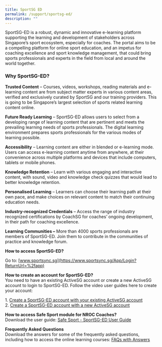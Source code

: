 ```yaml
---
title: SportSG ED
permalink: /support/sportsg-ed/
description: ""
---
```

SportSG-ED is a robust, dynamic and innovative e-learning platform supporting the learning and development of stakeholders across Singapore’s sport ecosystem, especially for coaches. The portal aims to be a compelling platform for online sport education, and an impetus for coaching excellence and sport knowledge management, that could bring sports professionals and experts in the field from local and around the world together.

### **Why SportSG-ED?**

**Trusted Content** – Courses, videos, workshops, reading materials and e-learning content are from subject matter experts in various content areas, verified and exclusively curated by SportSG and our training providers. This is going to be Singapore’s largest selection of sports related learning content online.

**Future Ready Learning** – SportSG-ED allows users to select from a developing range of learning content that are pertinent and meets the prevailing learning needs of sports professionals. The digital learning environment prepares sports professionals for the various modes of learning possible.

**Accessibility** – Learning content are either in blended or e-learning mode. Users can access e-learning content anytime from anywhere, at their convenience across multiple platforms and devices that include computers, tablets or mobile phones.

**Knowledge Retention** – Learn with various engaging and interactive content, with sound, video and knowledge check quizzes that would lead to better knowledge retention.

**Personalised Learning** – Learners can choose their learning path at their own pace, and make choices on relevant content to match their continuing education needs.

**Industry-recognized Credentials** – Access the range of industry recognized certifications by CoachSG for coaches’ ongoing development, in their path for coaching excellence.

**Learning Communities –** More than 4000 sports professionals are members of SportSG-ED. Join them to contribute in the communities of practice and knowledge forum.

**How to access SportSG-ED?**

Go to: [www.sportsync.sg](https://www.sportsync.sg/App/Login?ReturnUrl=%2fapp)

**How to create an account for SportSG-ED?**<br>
You need to have an existing ActiveSG account or create a new ActiveSG account to login to SportSG-ED. Follow the video user guides here to create your account:  
[](https://youtu.be/VDCeOSPZ2-E)

1\.  [Create a SportSG-ED account with your existing ActiveSG account](https://youtu.be/VDCeOSPZ2-E)<br>
2\.  [](https://youtu.be/VDCeOSPZ2-E)[Create a SportSG-ED account with a new ActiveSG account](https://youtu.be/QxOGlmJd8BA)

**How to access Safe Sport module for NROC Coaches?**<br>
Download the user guide: [Safe Sport - SportSG-ED User Guide](https://www.sportsingapore.gov.sg/-/media/SSC/Corporate/Files/Athletes-and-Coaches/SportSG-ED/Safe-Sport---SportSG-ED-User-Guide.ashx?la=en&hash=62FB703DE71F50DF4DA7339E119E28788CED538B)

**Frequently Asked Questions**<br>
Download the answers for some of the frequently asked questions, including how to access the online learning courses: [FAQs with Answers](https://www.sportsingapore.gov.sg/-/media/SSC/Corporate/Files/Athletes-and-Coaches/SportSG-ED/SportSG-ED_FAQs.pdf)
